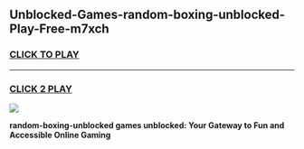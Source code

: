 
## Unblocked-Games-random-boxing-unblocked-Play-Free-m7xch
<h3>
<a href="https://premium76.site?title=random-boxing-unblocked&ref=23A">CLICK TO PLAY</a></h3>
<hr>

<h3>
<a href="https://premium76.site?title=random-boxing-unblocked&ref=23A">CLICK 2 PLAY</a>
  
</h3>

<a href="https://premium76.site?title=random-boxing-unblocked&ref=23A"><img src="https://clearcache.store/games.png"></a>


**random-boxing-unblocked games unblocked: Your Gateway to Fun and Accessible Online Gaming**
